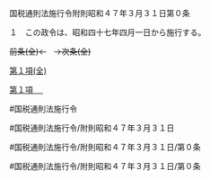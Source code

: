 国税通則法施行令附則昭和４７年３月３１日第０条

１　この政令は、昭和四十七年四月一日から施行する。

~~前条(全)←~~　~~→次条(全)~~

[第１項(全)](国税通則法施行＿令附則昭和４７年３月３１日第０条第１項_.md)  

[第１項 　 ](国税通則法施行＿令附則昭和４７年３月３１日第０条第１項.md)  

#国税通則法施行令

#国税通則法施行令/附則昭和４７年３月３１日

#国税通則法施行令/附則昭和４７年３月３１日/第０条

#国税通則法施行令/附則昭和４７年３月３１日/第０条

